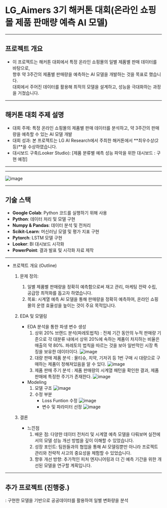 # LG_Aimers 3기 해커톤 대회(온라인 쇼핑몰 제품 판매량 예측 AI 모델)
------------------------
## 프로젝트 개요  

- 이 프로젝트는 해커톤 대회에서 특정 온라인 쇼핑몰의 일별 제품별 판매 데이터를 바탕으로,   
향후 약 3주간의 제품별 판매량을 예측하는 AI 모델을 개발하는 것을 목표로 했습니다.  
대회에서 주어진 데이터를 활용해 최적의 모델을 설계하고, 성능을 극대화하는 과정을 거쳤습니다.
------------------------
## 해커톤 대회 주제 설명
 - 대회 주제: 특정 온라인 쇼핑몰의 제품별 판매 데이터를 분석하고, 약 3주간의 판매량을 예측할 수 있는 AI 모델 개발  
 - 대회 성과: 본 프로젝트는 LG AI Research에서 주최한 해커톤에서 **최우수상(2등)**을 수상하였습니다.  
 - 대시보드 구축(Looker Studio): [제품 분류별 예측 성능 파악을 위한 대시보드 : 구현 예정]
------------------------
------------------------
![image](https://github.com/user-attachments/assets/c77acb68-fbf8-4803-bd0a-1222afdcfde2)

------------------------
## 기술 스택
- **Google Colab**: Python 코드를 실행하기 위해 사용
- **Python**: 데이터 처리 및 모델 구현
- **Numpy & Pandas**: 데이터 분석 및 전처리
- **Scikit-Learn**: 머신러닝 모델 및 평가 지표 구현
- **Pytorch**: LSTM 모델 구현
- **Looker**: BI 대시보드 시각화
- **PowerPoint**: 결과 발표 및 시각화 자료 제작
------------------------
 - 프로젝트 개요 (Outline)
   1) 문제 정의:
      1) 일별 제품별 판매량을 정확히 예측함으로써 재고 관리, 마케팅 전략 수립, 공급망 최적화를 돕고자 하였습니다.
      2) 목표: 시계열 예측 AI 모델을 통해 판매량을 정확히 예측하여, 온라인 쇼핑몰의 운영 효율성을 높이는 것이 주요 목적입니다.
   3) EDA 및 모델링
      - EDA 분석을 통한 파생 변수 생성
        1) 상위 20% 브랜드 분석(파레토법칙) : 전체 기간 동안의 누적 판매량 기준으로 각 대분류 내에서 상위 20%에 속하는 제품이 차지하는 비율은 매출의 약 80%. 파레토의 법칙을 따르는 것을 보아 일반적인 시장 특징을 보유한 데이터이다.
           ![image](https://github.com/user-attachments/assets/2b7a2fed-6880-48f8-a9b5-e3a219730bcc)
        2) 대량 판매 제품 분석 : 물티슈, 치약, 기저귀 등 1번 구매 시 대량으로 구매하는 제품이 정해져있음을 알 수 있다.
           ![image](https://github.com/user-attachments/assets/fd7c7155-b42e-4710-a1ac-059e349e6a30)
        3) 제품 판매 주기 분석 : 제품 판매량의 시계열 패턴을 확인한 결과, 제품 판매에 특정한 주기가 존재한다.
           ![image](https://github.com/user-attachments/assets/6ce09b7f-1aff-498e-8884-396211911a8d)
      - Modeling
        1) 모델 구조
           ![image](https://github.com/user-attachments/assets/535fd0cf-e71f-47fb-b419-5fe6c75b1653)
        2) 수정 부분
           - Loss Funtion 수정
           ![image](https://github.com/user-attachments/assets/3cd599a4-6db1-42cc-8f0c-6692a62b4c7a)
           - 변수 및 파라미터 선정 
           ![image](https://github.com/user-attachments/assets/978362fb-5ce9-4ead-972d-21fdff6e27c6)


   4) 결론
       - 느낀점
         1) 배운 점: 다양한 데이터 전처리 및 시계열 예측 모델을 다뤄보며 실전에서의 모델 성능 개선 방법을 깊이 이해할 수 있었습니다.
         2) 성장 포인트: 팀원들과의 협업을 통해 AI 모델링뿐만 아니라 프로젝트 관리와 전략적 사고의 중요성을 체험할 수 있었습니다.
         3) 향후 개선 방향: 추가적인 피처 엔지니어링과 더 긴 예측 기간을 위한 개선된 모델을 연구할 계획입니다.
------------------------
## 추가 프로젝트 (진행중.)
   : 구현한 모델을 기반으로 공공데이터를 활용하여 일별 변화량을 분석 
